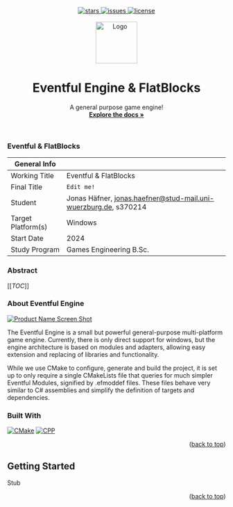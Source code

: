<!-- BACK TO TOP ANCHOR -->
<a id="readme-top"></a>

<!-- PROJECT SHIELDS -->

<!-- Hacky attempt to make conditional image replacements, the link should already be kind of correct? -->
<style type="text/css">
    .image-replacement-stars[data-value="https://gitlab2.informatik.uni-wuerzburg.de/GE/Teaching/gl3/projects/2024/28-gl3-haefner/-/"]{
        display: block;
        -moz-box-sizing: border-box;
        box-sizing: border-box;
        background: url(https://img.shields.io/gitlab/stars/https%3A%2F%2Fgitlab2.informatik.uni-wuerzburg.de%2FGE%2FTeaching%2Fgl3%2Fprojects%2F2024%2F28-gl3-haefner.svg?style=plastic)
        no-repeat;
    }
    .image-replacement-issues[data-value="https://gitlab2.informatik.uni-wuerzburg.de/GE/Teaching/gl3/projects/2024/28-gl3-haefner/-/"]{
        display: block;
        -moz-box-sizing: border-box;
        box-sizing: border-box;
        background: url(https://img.shields.io/gitlab/issues/https%3A%2F%2Fgitlab2.informatik.uni-wuerzburg.de%2FGE%2FTeaching%2Fgl3%2Fprojects%2F2024%2F28-gl3-haefner.svg?style=plastic)
        no-repeat;
    }
    .image-replacement-license[data-value="https://gitlab2.informatik.uni-wuerzburg.de/GE/Teaching/gl3/projects/2024/28-gl3-haefner/-/"]{
        display: block;
        -moz-box-sizing: border-box;
        box-sizing: border-box;
        background: url(https://img.shields.io/gitlab/license/https%3A%2F%2Fgitlab2.informatik.uni-wuerzburg.de%2FGE%2FTeaching%2Fgl3%2Fprojects%2F2024%2F28-gl3-haefner.svg?style=plastic)
        no-repeat;
    }
</style>

<div align="center"> 
    <a href="/../../stargazers"> 
        <img class="image-replacement-stars" src="https://img.shields.io/github/stars/MBGratax/Eventful_FlatBlocks.svg?style=plastic" alt="stars"  data-value="/../../"> 
    </a> 
    &#9;
    <a href="/../../issues"> 
        <img class="image-replacement-issues" src="https://img.shields.io/github/issues/MBGratax/Eventful_FlatBlocks.svg?style=plastic" alt="issues" data-value="/../../"> 
    </a> 
    &#9; 
    <a href="/../../LICENSE.txt"> 
        <img class="image-replacement-license" src="https://img.shields.io/github/license/MBGratax/Eventful_FlatBlocks.svg?style=plastic" alt="license" data-value="/../../"> 
    </a> 
</div> 

<!-- PROJECT LOGO -->
<br />
<div style="align-content: center; text-align: center">
  <a href="/../../">
    <img src="Resources/placeholderIcon.png" alt="Logo" width="96" height="96">
  </a>

<h1 style="align-content: center; text-align: center">Eventful Engine & FlatBlocks</h1>

  <p style="align-content: center; text-align: center">
    A general purpose game engine!
    <br />
    <a href="/../../wiki"><strong>Explore the docs »</strong></a>
    <br />
    <br />
<!--
Commented out for now, add link to trailer, bug report and feature request later
    <a href="https:">View Trailer</a>
    &middot;
    <a href="https:">Report Bug</a>
    &middot;
    <a href="https:">Request Feature</a>
-->  
</p>
</div>

### Eventful & FlatBlocks

| General Info       |                                                                 |
|--------------------|-----------------------------------------------------------------|
| Working Title      | Eventful & FlatBlocks                                           |
| Final Title        | `Edit me!`                                                      |
| Student            | Jonas Häfner, jonas.haefner@stud-mail.uni-wuerzburg.de, s370214 |
| Target Platform(s) | Windows                                                         |
| Start Date         | 2024                                                            |
| Study Program      | Games Engineering B.Sc.                                         |

### Abstract


[[_TOC_]]

### About Eventful Engine

[![Product Name Screen Shot][product-screenshot]](https://example.com)

The Eventful Engine is a small but powerful general-purpose multi-platform game engine. 
Currently, there is only direct support for windows, but the engine architecture is based on modules and adapters,
allowing easy extension and replacing of libraries and functionality.

While we use CMake to configure, generate and build the project, it is set up to only require a single CMakeLists file that queries 
for much simpler Eventful Modules, signified by .efmoddef files. These files behave very similar to C# assemblies and 
simplify the definition of targets and dependencies.

### Built With

[![CMake][CMake]][CMake-url]
[![CPP][CPP]][CPP-url]

<p align="right">(<a href="#readme-top">back to top</a>)</p>

<!-- GETTING STARTED -->
## Getting Started

Stub
<!-- 
Fill this out once we actually have a set in stone set up.
### Prerequisites

This is an example of how to list things you need to use the software and how to install them.
* npm
  ```sh
  npm install npm@latest -g
  ```

### Installation

_Below is an example of how you can instruct your audience on installing and setting up your app. This template doesn't rely on any external dependencies or services._

1. Get a free API Key at [https://example.com](https://example.com)
2. Clone the repo
   ```sh
   git clone https://github.com/github_username/repo_name.git
   ```
3. Install NPM packages
   ```sh
   npm install
   ```
4. Enter your API in `config.js`
   ```js
   const API_KEY = 'ENTER YOUR API';
   ```
5. Change git remote url to avoid accidental pushes to base project
   ```sh
   git remote set-url origin github_username/repo_name
   git remote -v # confirm the changes
   ```
-->
<p align="right">(<a href="#readme-top">back to top</a>)</p>



<!-- USAGE EXAMPLES 
This should probably just point to the demo example project later?
## Usage

Use this space to show useful examples of how a project can be used. Additional screenshots, code examples and demos work well in this space. You may also link to more resources.

_For more examples, please refer to the [Documentation](https://example.com)_

<p align="right">(<a href="#readme-top">back to top</a>)</p>
-->


<!-- ROADMAP
Keep this snippit for later ig?
## Roadmap

- [x] Crossed
- [ ] not crossed

See the [open issues](https://github.com/othneildrew/Best-README-Template/issues) for a full list of proposed features (and known issues).

<p align="right">(<a href="#readme-top">back to top</a>)</p>
-->

<!-- LICENSE
Will add license later, for now keep this commented out
## License

Distributed under the Unlicense License. See `LICENSE.txt` for more information.

<p align="right">(<a href="#readme-top">back to top</a>)</p>
 -->

<!-- MARKDOWN LINKS & IMAGES -->
[product-screenshot]: Resources/placeholderIcon.png
[CPP]: https://img.shields.io/badge/cpp-000000?style=for-the-badge&logo=cplusplus&logoColor=white
[CPP-url]: https://isocpp.org
[CMake]: https://img.shields.io/badge/Cmake-20232A?style=for-the-badge&logo=cmake&logoColor=61DAFB
[CMake-url]: https://cmake.org
<!-- Grab the project root regardless of vendor (Gitlab/GitHub), experimental -->
[root]: /../../

